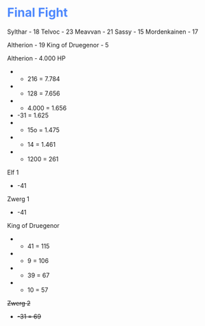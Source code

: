 # <font color = 4d88fd>Final Fight</font>
Sylthar - 18
Telvoc - 23
Meavvan - 21
Sassy - 15
Mordenkainen - 17

Altherion - 19
King of Druegenor - 5


Altherion - 4.000 HP
- - 216 = 7.784
- - 128 = 7.656
- - 4.000 = 1.656
- -31 = 1.625
- - 15o = 1.475
- - 14 = 1.461
- - 1200 = 261

Elf 1 
- -41

Zwerg 1
- -41

King of Druegenor
- - 41 = 115
- - 9 = 106
- - 39 = 67
- - 10 = 57

~~Zwerg 2~~
- ~~-31 = 69~~